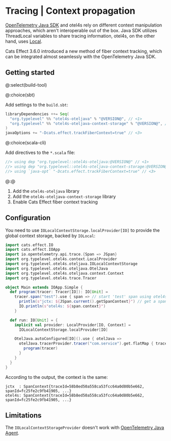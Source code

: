 # Tracing | Context propagation

[OpenTelemetry Java SDK][opentelemetry-java] and otel4s rely on different context manipulation approaches,
which aren't interoperable out of the box.
Java SDK utilizes ThreadLocal variables to share tracing information,
otel4s, on the other hand, uses [Local][cats-mtl-local].

Cats Effect 3.6.0 introduced a new method of fiber context tracking,
which can be integrated almost seamlessly with the OpenTelemetry Java SDK.

## Getting started

@:select(build-tool)

@:choice(sbt)

Add settings to the `build.sbt`:

```scala
libraryDependencies ++= Seq(
  "org.typelevel" %% "otel4s-oteljava" % "@VERSION@", // <1>
  "org.typelevel" %% "otel4s-oteljava-context-storage" % "@VERSION@", // <2>
)
javaOptions += "-Dcats.effect.trackFiberContext=true" // <3>
```

@:choice(scala-cli)

Add directives to the `*.scala` file:

```scala
//> using dep "org.typelevel::otel4s-oteljava:@VERSION@" // <1>
//> using dep "org.typelevel::otel4s-oteljava-context-storage:@VERSION@" // <2>
//> using `java-opt` "-Dcats.effect.trackFiberContext=true" // <3>
```

@:@

1. Add the `otel4s-oteljava` library
2. Add the `otel4s-oteljava-context-storage` library
3. Enable Cats Effect fiber context tracking

## Configuration

You need to use `IOLocalContextStorage.localProvider[IO]` to provide the global context storage, backed by `IOLocal`:
```scala mdoc:silent
import cats.effect.IO
import cats.effect.IOApp
import io.opentelemetry.api.trace.{Span => JSpan}
import org.typelevel.otel4s.context.LocalProvider
import org.typelevel.otel4s.oteljava.IOLocalContextStorage
import org.typelevel.otel4s.oteljava.OtelJava
import org.typelevel.otel4s.oteljava.context.Context
import org.typelevel.otel4s.trace.Tracer

object Main extends IOApp.Simple {
  def program(tracer: Tracer[IO]): IO[Unit] =
    tracer.span("test").use { span => // start 'test' span using otel4s
      println(s"jctx: ${JSpan.current().getSpanContext}") // get a span from a ThreadLocal
      IO.println(s"otel4s: ${span.context}")
    }

  def run: IO[Unit] = {
    implicit val provider: LocalProvider[IO, Context] =
      IOLocalContextStorage.localProvider[IO]

    OtelJava.autoConfigured[IO]().use { otelJava =>
      otelJava.tracerProvider.tracer("com.service").get.flatMap { tracer =>
        program(tracer)
      }
    }
  } 
}
```

According to the output, the context is the same:
```
jctx  : SpanContext{traceId=58b8ed50a558ca53fcc64a0d80b5e662, spanId=fc25fe2c9fb41905, ...} 
otel4s: SpanContext{traceId=58b8ed50a558ca53fcc64a0d80b5e662, spanId=fc25fe2c9fb41905, ...}
```

## Limitations

The `IOLocalContextStorageProvider` doesn't work with [OpenTelemetry Java Agent][opentelemetry-java-agent].

[opentelemetry-java]: https://github.com/open-telemetry/opentelemetry-java
[opentelemetry-java-agent]: https://opentelemetry.io/docs/zero-code/java/agent/
[cats-mtl-local]: https://typelevel.org/cats-mtl/mtl-classes/local.html
